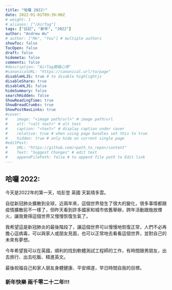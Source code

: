 ```yaml
---
title: "哈囉 2022!"
date: 2022-01-01T09:39:00Z
# weight: 1
# aliases: ["/AirTag"]
tags: ["日記", "新年", "2022"]
author: "Andrew Wu"
# author: ["Me", "You"] # multiple authors
showToc: false
TocOpen: false
draft: false
hidemeta: false
comments: false
#description: "AirTag開箱心得"
#canonicalURL: "https://canonical.url/to/page"
disableHLJS: true # to disable highlightjs
disableShare: true
disableHLJS: false
hideSummary: false
searchHidden: false
ShowReadingTime: true
ShowBreadCrumbs: true
ShowPostNavLinks: true
#cover:
#    image: "<image path/url>" # image path/url
#    alt: "<alt text>" # alt text
#    caption: "<text>" # display caption under cover
#    relative: true # when using page bundles set this to true
#    hidden: true # only hide on current single page
#editPost:
#    URL: "https://github.com/<path_to_repo>/content"
#    Text: "Suggest Changes" # edit text
#    appendFilePath: false # to append file path to Edit link
---
```

## 哈囉 2022:

今天是2022年的第一天，哈彭登 英國 天氣晴多雲。

自從新冠肺炎擴散到全球，近兩年來，這個世界發生了很大的變化，很多事情都跟疫情擴散前不一樣了，但昨天看到許多國家和城市依舊舉辦，跨年活動跟施放煙火，讓我覺得這個世界又慢慢恢復生氣了。

我希望這是新冠肺炎的最後階段了，讓這個世界可以慢慢地恢復正常，人們不必再擔心這病毒，可以與家人或朋友見面，也可以正常地去看看這個世界，並對自己的未來有夢想。

今年希望我可以在英國，順利的找到軟體測試工程師的工作，有時間跟男朋友，出去旅行、出去吃飯、精進英文。

最後祝福自己和家人朋友身體健康、平安順遂，早日時間自我的目標。

### 新年快樂 兩千零二十二年!!!
